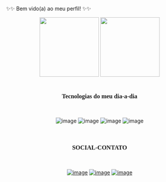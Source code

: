✨✨ Bem vido(a) ao meu perfil! ✨✨ 
<br>

<div align=center>

   <img height="160em" src="https://github-readme-stats.sigma-five.vercel.app/api?username=isabellabispo&show_icons=true&theme=radical">
   <img height="160em" src="https://github-readme-stats.sigma-five.vercel.app/api/top-langs/?username=isabellabispo&layout=compact&theme=radical"> 

</div>
<br>

<h3 align="center"  style="font-family: montserrat"> Tecnologias do meu dia-a-dia </h3>

<br>
<div align="center">

![image](https://img.shields.io/badge/HTML5-E34F26?style=for-the-badge&logo=html5&logoColor=white
)
![image](	https://img.shields.io/badge/CSS3-1572B6?style=for-the-badge&logo=css3&logoColor=white
)
![image](https://img.shields.io/badge/JavaScript-323330?style=for-the-badge&logo=javascript&logoColor=F7DF1E
)
![image](https://img.shields.io/badge/Unity-100000?style=for-the-badge&logo=unity&logoColor=white
)
</div>
<br>

<h3 align="center" style="font-family: montserrat">SOCIAL-CONTATO </h3> <br>
<div align="center">

[![image](https://img.shields.io/badge/LinkedIn-0077B5?style=for-the-badge&logo=linkedin&logoColor=white
)](https://www.linkedin.com/in/isbellabsp20/)
[![image](https://img.shields.io/badge/Gmail-D14836?style=for-the-badge&logo=gmail&logoColor=white
)](https://criarmeulink.com.br/u/1666380188)
[![image](https://img.shields.io/badge/WhatsApp-25D366?style=for-the-badge&logo=whatsapp&logoColor=white
)](https://api.whatsapp.com/send?phone=5534984222972&text=ola%2C%20precisa%20entrar%20em%20contato%20comigo%2C%20mande-me%20uma%20mensagem!)

</div>
